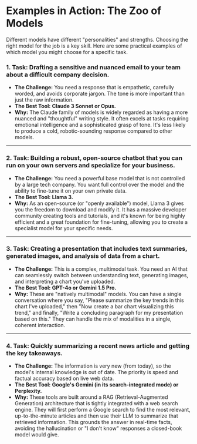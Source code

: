 # Examples in Action: The Zoo of Models

Different models have different "personalities" and strengths. Choosing the right model for the job is a key skill. Here are some practical examples of which model you might choose for a specific task.

### 1. Task: Drafting a sensitive and nuanced email to your team about a difficult company decision.

*   **The Challenge:** You need a response that is empathetic, carefully worded, and avoids corporate jargon. The tone is more important than just the raw information.
*   **The Best Tool:** **Claude 3 Sonnet or Opus.**
*   **Why:** The Claude family of models is widely regarded as having a more nuanced and "thoughtful" writing style. It often excels at tasks requiring emotional intelligence and a sophisticated grasp of tone. It's less likely to produce a cold, robotic-sounding response compared to other models.

---

### 2. Task: Building a robust, open-source chatbot that you can run on your own servers and specialize for your business.

*   **The Challenge:** You need a powerful base model that is not controlled by a large tech company. You want full control over the model and the ability to fine-tune it on your own private data.
*   **The Best Tool:** **Llama 3.**
*   **Why:** As an open-source (or "openly available") model, Llama 3 gives you the freedom to download and modify it. It has a massive developer community creating tools and tutorials, and it's known for being highly efficient and a great foundation for fine-tuning, allowing you to create a specialist model for your specific needs.

---

### 3. Task: Creating a presentation that includes text summaries, generated images, and analysis of data from a chart.

*   **The Challenge:** This is a complex, multimodal task. You need an AI that can seamlessly switch between understanding text, generating images, and interpreting a chart you've uploaded.
*   **The Best Tool:** **GPT-4o or Gemini 1.5 Pro.**
*   **Why:** These are "natively multimodal" models. You can have a single conversation where you say, "Please summarize the key trends in this chart I've uploaded," then "Now create a bar chart visualizing this trend," and finally, "Write a concluding paragraph for my presentation based on this." They can handle the mix of modalities in a single, coherent interaction.

---

### 4. Task: Quickly summarizing a recent news article and getting the key takeaways.

*   **The Challenge:** The information is very new (from today), so the model's internal knowledge is out of date. The priority is speed and factual accuracy based on live web data.
*   **The Best Tool:** **Google's Gemini (in its search-integrated mode) or Perplexity.**
*   **Why:** These tools are built around a RAG (Retrieval-Augmented Generation) architecture that is tightly integrated with a web search engine. They will first perform a Google search to find the most relevant, up-to-the-minute articles and then use their LLM to summarize that retrieved information. This grounds the answer in real-time facts, avoiding the hallucination or "I don't know" responses a closed-book model would give.
